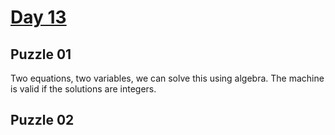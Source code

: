 # [Day 13](https://adventofcode.com/2024/day/13)

## Puzzle 01

Two equations, two variables, we can solve this using algebra.  The machine is
valid if the solutions are integers.

## Puzzle 02


